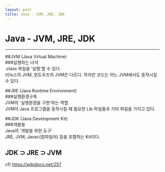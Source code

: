 ```yaml
---
layout: post
title: Java - JVM, JRE, JDK
---
```


# Java - JVM, JRE, JDK

---

##JVM (Java Virtual Machine)  
###실행하는 녀석  
.class 파일을 ‘실행'할 수 있다.  
리눅스의 JVM, 윈도우즈의 JVM은 다르다. 하지만 코드는 어느 JVM에서도 동작시킬 수 있다.  

##JRE (Java Runtime Environment)  
###실행환경구축  
JVM의 '실행환경을 구현'하는 역할.  
JVM이 Java 프로그램을 동작시킬 때 필요한 Lib 파일들과 기타 파일을 가지고 있다.  

##JDK (Java Development Kit)  
###개발용  
Java의 ‘개발을 위한 도구’  
JRE, JVM, Javac(컴파일러) 등을 포함하는 Kit이다.  

## JDK ⊃ JRE ⊃ JVM

cf) https://wikidocs.net/257
